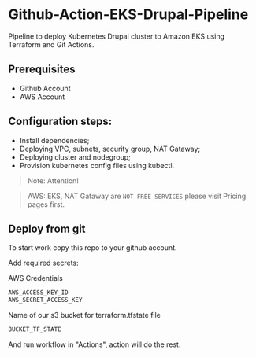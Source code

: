 # Github-Action-EKS-Drupal-Pipeline



Pipeline to deploy Kubernetes Drupal cluster to Amazon EKS using Terraform and Git Actions.



## Prerequisites



- Github Account 
- AWS Account 



## Configuration steps:
- Install dependencies;
- Deploying VPC, subnets, security group, NAT Gataway;
- Deploying cluster and nodegroup;
- Provision kubernetes config files using kubectl.


> Note: Attention!


> AWS: EKS, NAT Gataway are `NOT FREE SERVICES` please visit Pricing pages first.


## Deploy from git


To start work copy this repo to your github account.

Add required secrets:

 AWS Credentials


```sh
AWS_ACCESS_KEY_ID
AWS_SECRET_ACCESS_KEY
```

Name of our s3 bucket for terraform.tfstate file


```sh
BUCKET_TF_STATE
```

And run workflow in "Actions", action will do the rest.
